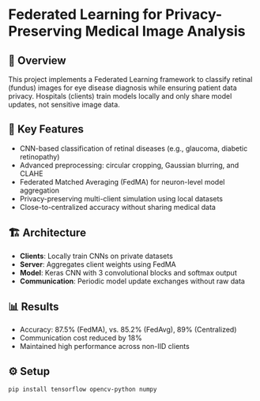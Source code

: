 # Federated Learning for Privacy-Preserving Medical Image Analysis

## 🧠 Overview
This project implements a Federated Learning framework to classify retinal (fundus) images for eye disease diagnosis while ensuring patient data privacy. Hospitals (clients) train models locally and only share model updates, not sensitive image data.

## 🚀 Key Features
- CNN-based classification of retinal diseases (e.g., glaucoma, diabetic retinopathy)
- Advanced preprocessing: circular cropping, Gaussian blurring, and CLAHE
- Federated Matched Averaging (FedMA) for neuron-level model aggregation
- Privacy-preserving multi-client simulation using local datasets
- Close-to-centralized accuracy without sharing medical data

## 🏗️ Architecture
- **Clients**: Locally train CNNs on private datasets
- **Server**: Aggregates client weights using FedMA
- **Model**: Keras CNN with 3 convolutional blocks and softmax output
- **Communication**: Periodic model update exchanges without raw data

## 📊 Results
- Accuracy: 87.5% (FedMA), vs. 85.2% (FedAvg), 89% (Centralized)
- Communication cost reduced by 18%
- Maintained high performance across non-IID clients

## ⚙️ Setup
```bash
pip install tensorflow opencv-python numpy
